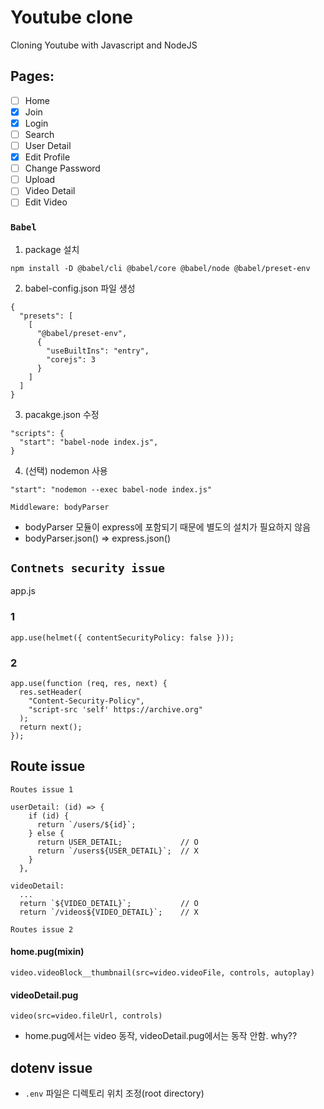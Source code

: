 # Youtube clone

Cloning Youtube with Javascript and NodeJS

## Pages:

- [ ] Home
- [x] Join
- [x] Login
- [ ] Search
- [ ] User Detail
- [x] Edit Profile
- [ ] Change Password
- [ ] Upload
- [ ] Video Detail
- [ ] Edit Video

### `Babel`

1. package 설치

```
npm install -D @babel/cli @babel/core @babel/node @babel/preset-env
```

2. babel-config.json 파일 생성

```
{
  "presets": [
    [
      "@babel/preset-env",
      {
        "useBuiltIns": "entry",
        "corejs": 3
      }
    ]
  ]
}
```

3. pacakge.json 수정

```
"scripts": {
  "start": "babel-node index.js",
}
```

4. (선택) nodemon 사용

```
"start": "nodemon --exec babel-node index.js"
```

`Middleware: bodyParser`

- bodyParser 모듈이 express에 포함되기 때문에 별도의 설치가 필요하지 않음
- bodyParser.json() => express.json()

## `Contnets security issue`

app.js

### 1

```
app.use(helmet({ contentSecurityPolicy: false }));
```

### 2

```
app.use(function (req, res, next) {
  res.setHeader(
    "Content-Security-Policy",
    "script-src 'self' https://archive.org"
  );
  return next();
});
```

## Route issue

`Routes issue 1`

```
userDetail: (id) => {
    if (id) {
      return `/users/${id}`;
    } else {
      return USER_DETAIL;             // O
      return `/users${USER_DETAIL}`;  // X
    }
  },

videoDetail:
  ...
  return `${VIDEO_DETAIL}`;           // O
  return `/videos${VIDEO_DETAIL}`;    // X

```

`Routes issue 2`

#### home.pug(mixin)

```
video.videoBlock__thumbnail(src=video.videoFile, controls, autoplay)
```

#### videoDetail.pug

```
video(src=video.fileUrl, controls)
```

- home.pug에서는 video 동작, videoDetail.pug에서는 동작 안함.
  why??

## dotenv issue

- `.env` 파일은 디렉토리 위치 조정(root directory)
